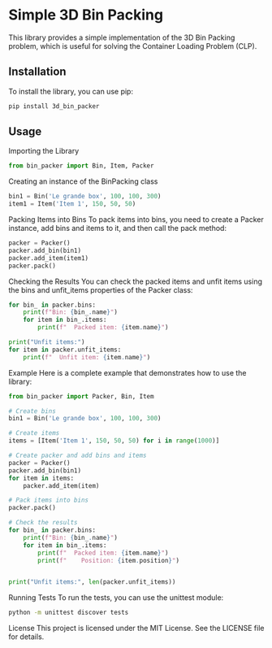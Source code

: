 # Simple 3D Bin Packing

This library provides a simple implementation of the 3D Bin Packing problem, which is useful for solving the Container Loading Problem (CLP).

## Installation

To install the library, you can use pip:

```sh
pip install 3d_bin_packer
```
## Usage
Importing the Library
```python
from bin_packer import Bin, Item, Packer
```
Creating an instance of the BinPacking class
```python
bin1 = Bin('Le grande box', 100, 100, 300)
item1 = Item('Item 1', 150, 50, 50)
```
Packing Items into Bins
To pack items into bins, you need to create a Packer instance, add bins and items to it, and then call the pack method:

```python
packer = Packer()
packer.add_bin(bin1)
packer.add_item(item1)
packer.pack()
```

Checking the Results
You can check the packed items and unfit items using the bins and unfit_items properties of the Packer class:

```python
for bin_ in packer.bins:
    print(f"Bin: {bin_.name}")
    for item in bin_.items:
        print(f"  Packed item: {item.name}")

print("Unfit items:")
for item in packer.unfit_items:
    print(f"  Unfit item: {item.name}")
```

Example
Here is a complete example that demonstrates how to use the library:

```python
from bin_packer import Packer, Bin, Item

# Create bins
bin1 = Bin('Le grande box', 100, 100, 300)

# Create items
items = [Item('Item 1', 150, 50, 50) for i in range(1000)]

# Create packer and add bins and items
packer = Packer()
packer.add_bin(bin1)
for item in items:
    packer.add_item(item)

# Pack items into bins
packer.pack()

# Check the results
for bin_ in packer.bins:
    print(f"Bin: {bin_.name}")
    for item in bin_.items:
        print(f"  Packed item: {item.name}")
        print(f"    Position: {item.position}")


print("Unfit items:", len(packer.unfit_items))
```
Running Tests
To run the tests, you can use the unittest module:

```sh
python -m unittest discover tests
```
License
This project is licensed under the MIT License. See the LICENSE file for details.
